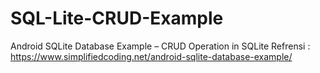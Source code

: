 # SQL-Lite-CRUD-Example
Android SQLite Database Example – CRUD Operation in SQLite
Refrensi : https://www.simplifiedcoding.net/android-sqlite-database-example/
